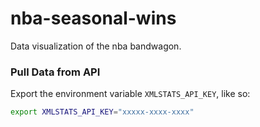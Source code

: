 # nba-seasonal-wins
Data visualization of the nba bandwagon.

### Pull Data from API

Export the environment variable `XMLSTATS_API_KEY`, like so:

```bash
export XMLSTATS_API_KEY="xxxxx-xxxx-xxxx"
```
